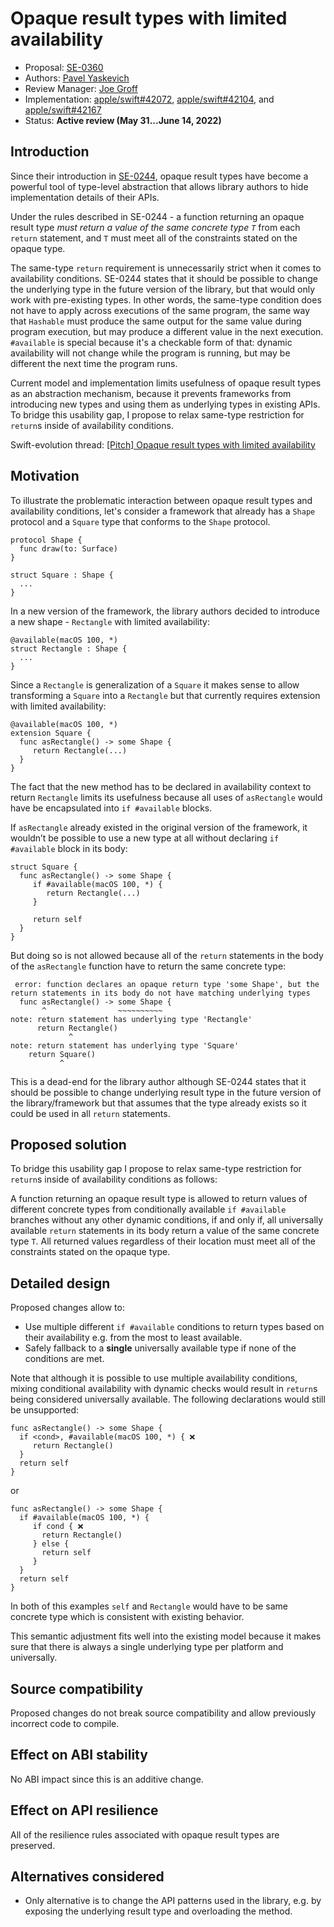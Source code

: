 # Opaque result types with limited availability

* Proposal: [SE-0360](0360-opaque-result-types-with-availability.md)
* Authors: [Pavel Yaskevich](https://github.com/xedin)
* Review Manager: [Joe Groff](https://github.com/jckarter)
* Implementation: [apple/swift#42072](https://github.com/apple/swift/pull/42072), [apple/swift#42104](https://github.com/apple/swift/pull/42104), and [apple/swift#42167](https://github.com/apple/swift/pull/42167)
* Status: **Active review (May 31...June 14, 2022)**

## Introduction

Since their introduction in [SE-0244](https://github.com/apple/swift-evolution/blob/main/proposals/0244-opaque-result-types.md), opaque result types have become a powerful tool of type-level abstraction that allows library authors to hide implementation details of their APIs.

Under the rules described in SE-0244 - a function returning an opaque result type *must return a value of the same concrete type `T`* from each `return` statement, and `T` must meet all of the constraints stated on the opaque type. 

The same-type `return` requirement is unnecessarily strict when it comes to availability conditions. SE-0244 states that it should be possible to change the underlying type in the future version of the library, but that would only work with pre-existing types. In other words, the same-type condition does not have to apply across executions of the same program, the same way that `Hashable` must produce the same output for the same value during program execution, but may produce a different value in the next execution. `#available` is special because it's a checkable form of that: dynamic availability will not change while the program is running, but may be different the next time the program runs.

Current model and implementation limits usefulness of opaque result types as an abstraction mechanism, because it prevents frameworks from introducing new types and using them as underlying types in existing APIs. To bridge this usability gap, I propose to relax same-type restriction for `return`s inside of availability conditions.

Swift-evolution thread: [
[Pitch] Opaque result types with limited availability](https://forums.swift.org/t/pitch-opaque-result-types-with-limited-availability/57286)

## Motivation

To illustrate the problematic interaction between opaque result types and availability conditions, let's consider a framework that already has a `Shape` protocol and a `Square` type that conforms to the `Shape` protocol. 

```
protocol Shape {
  func draw(to: Surface)
}

struct Square : Shape {
  ...
}
```

In a new version of the framework, the library authors decided to introduce a new shape - `Rectangle` with limited availability:

```
@available(macOS 100, *)
struct Rectangle : Shape {
  ...
}
```

Since a `Rectangle` is generalization of a `Square` it makes sense to allow transforming a `Square` into a `Rectangle` but that currently requires extension with limited availability:

```
@available(macOS 100, *)
extension Square {
  func asRectangle() -> some Shape {
     return Rectangle(...)
  }
}
```

The fact that the new method has to be declared in availability context to return `Rectangle` limits its usefulness because all uses of `asRectangle` would have be encapsulated into `if #available` blocks.

If `asRectangle` already existed in the original version of the framework, it wouldn’t be possible to use a new type at all without declaring `if #available` block in its body:

```
struct Square {
  func asRectangle() -> some Shape {
     if #available(macOS 100, *) {
        return Rectangle(...)
     }
     
     return self
  }
}
```

But doing so is not allowed because all of the `return` statements in the body of the `asRectangle` function have to return the same concrete type:

```
 error: function declares an opaque return type 'some Shape', but the return statements in its body do not have matching underlying types
  func asRectangle() -> some Shape {
       ^                ~~~~~~~~~~
note: return statement has underlying type 'Rectangle'
      return Rectangle()
             ^
note: return statement has underlying type 'Square'
    return Square()
           ^
```

This is a dead-end for the library author although SE-0244 states that it should be possible to change underlying result type in the future version of the library/framework but that assumes that the type already exists so it could be used in all `return` statements.

## Proposed solution

To bridge this usability gap I propose to relax same-type restriction for `return`s inside of availability conditions as follows:

A function returning an opaque result type is allowed to return values of different concrete types from conditionally available `if #available`  branches without any other dynamic conditions, if and only if, all universally available `return` statements in its body return a value of the same concrete type `T`. All returned values regardless of their location must meet all of the constraints stated on the opaque type.

## Detailed design

Proposed changes allow to:

* Use multiple different `if #available` conditions to return types based on their availability e.g. from the most to least available.
* Safely fallback to a **single** universally available type if none of the conditions are met.

Note that although it is possible to use multiple availability conditions, mixing conditional availability with dynamic checks would result in `return`s being considered universally available. The following declarations would still be unsupported:

```
func asRectangle() -> some Shape { 
  if <cond>, #available(macOS 100, *) { ❌
     return Rectangle()
  }
  return self
}
```

or

```
func asRectangle() -> some Shape {
  if #available(macOS 100, *) {
     if cond { ❌
       return Rectangle()
     } else {
       return self
     }
  }
  return self
}
```

In both of this examples `self` and `Rectangle` would have to be same concrete type which is consistent with existing behavior.

This semantic adjustment fits well into the existing model because it makes sure that there is always a single underlying type per platform and universally.

## Source compatibility

Proposed changes do not break source compatibility and allow previously incorrect code to compile.

## Effect on ABI stability

No ABI impact since this is an additive change.

## Effect on API resilience

All of the resilience rules associated with opaque result types are preserved.

## Alternatives considered

* Only alternative is to change the API patterns used in the library, e.g. by exposing the underlying result type and overloading the method.

